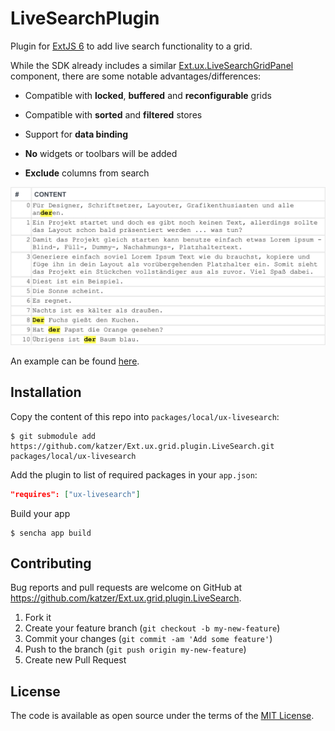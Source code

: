 # LiveSearchPlugin

Plugin for [ExtJS 6][extjs] to add live search functionality to a grid.

While the SDK already includes a similar [Ext.ux.LiveSearchGridPanel][demo] component, there are some notable advantages/differences:

- Compatible with __locked__, __buffered__ and __reconfigurable__ grids

- Compatible with __sorted__ and __filtered__  stores

- Support for __data binding__

- __No__ widgets or toolbars will be added

- __Exclude__ columns from search

![Screenshot](screenshot.png)

An example can be found [here][iss-web].

## Installation

Copy the content of this repo into `packages/local/ux-livesearch`:

    $ git submodule add https://github.com/katzer/Ext.ux.grid.plugin.LiveSearch.git packages/local/ux-livesearch

Add the plugin to list of required packages in your `app.json`:

   ```json
   "requires": ["ux-livesearch"]
   ```

Build your app

    $ sencha app build

## Contributing

Bug reports and pull requests are welcome on GitHub at https://github.com/katzer/Ext.ux.grid.plugin.LiveSearch.

1. Fork it
2. Create your feature branch (`git checkout -b my-new-feature`)
3. Commit your changes (`git commit -am 'Add some feature'`)
4. Push to the branch (`git push origin my-new-feature`)
5. Create new Pull Request

## License

The code is available as open source under the terms of the [MIT License][license].

[extjs]: https://www.sencha.com/products/extjs/
[demo]: https://examples.sencha.com/extjs/7.0.0/examples/classic/grid/live-search-grid.html
[iss-web]: https://github.com/appPlant/iss-web
[license]: http://opensource.org/licenses/MIT
